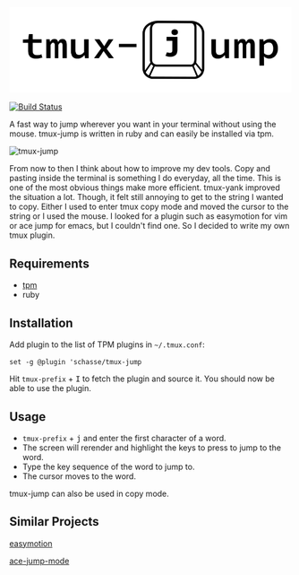 <p align="center">
  <img src="assets/tmux-jump-logo.png"
       alt="Cursor jump for tmux."
       title="tmux-jump" />
</p>

[![Build Status](https://travis-ci.org/schasse/tmux-jump.svg?branch=master)](https://travis-ci.org/schasse/tmux-jump)

A fast way to jump wherever you want in your terminal without using the mouse. tmux-jump is written in ruby and can easily be installed via tpm.

![tmux-jump](assets/tmux-jump-demo.gif)

From now to then I think about how to improve my dev tools. Copy and pasting inside the terminal is something I do everyday, all the time. This is one of the most obvious things make more efficient. tmux-yank improved the situation a lot. Though, it felt still annoying to get to the string I wanted to copy. Either I used to enter tmux copy mode and moved the cursor to the string or I used the mouse. I looked for a plugin such as easymotion for vim or ace jump for emacs, but I couldn't find one. So I decided to write my own tmux plugin.

## Requirements

* [tpm](https://github.com/tmux-plugins/tpm)
* ruby

## Installation

Add plugin to the list of TPM plugins in `~/.tmux.conf`:

```
set -g @plugin 'schasse/tmux-jump
```
Hit `tmux-prefix` + <kbd>I</kbd> to fetch the plugin and source it. You should now be able to use the plugin.

## Usage

* `tmux-prefix` + <kbd>j</kbd> and enter the first character of a word.
* The screen will rerender and highlight the keys to press to jump to the word.
* Type the key sequence of the word to jump to.
* The cursor moves to the word.

tmux-jump can also be used in copy mode.

## Similar Projects

[easymotion](https://github.com/easymotion/vim-easymotion)

[ace-jump-mode](https://github.com/winterTTr/ace-jump-mode)
